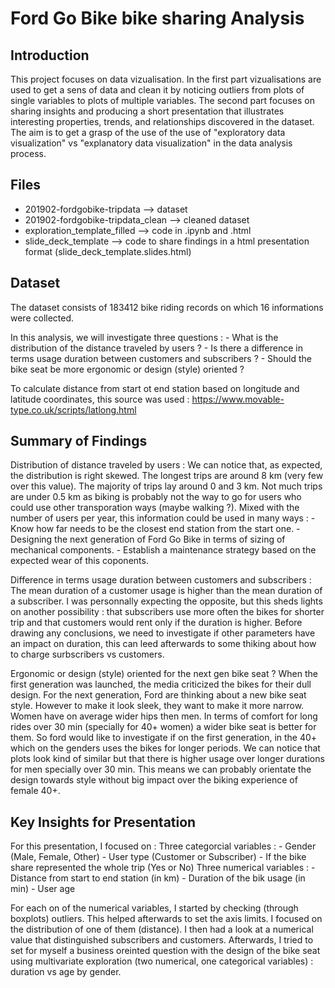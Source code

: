 # Ford Go Bike bike sharing Analysis

## Introduction

This project focuses on data vizualisation. In the first part vizualisations are used to get a sens of data and  clean it by noticing outliers from plots of single variables to plots of multiple variables. The second part focuses on sharing insights and producing a short presentation that illustrates interesting properties, trends, and relationships discovered in the dataset. The aim is to get a grasp of the use of the use of "exploratory data visualization" vs "explanatory data visualization" in the data analysis process.

## Files

- 201902-fordgobike-tripdata --> dataset
- 201902-fordgobike-tripdata_clean --> cleaned dataset
- exploration_template_filled --> code in .ipynb and .html
- slide_deck_template --> code to share findings in a html presentation format (slide_deck_template.slides.html)


## Dataset

The dataset consists of 183412 bike riding records on which 16 informations were collected.
    
In this analysis, we will investigate three questions :
    - What is the distribution of the distance traveled by users ?
    - Is there a difference in terms usage duration between customers and subscribers ?
    - Should the bike seat be more ergonomic or design (style) oriented ?
    
To calculate distance from start ot end station based on longitude and latitude coordinates, this source was used :
https://www.movable-type.co.uk/scripts/latlong.html


## Summary of Findings

Distribution of distance traveled by users :
    We can notice that, as expected, the distribution is right skewed. The longest trips are around 8 km (very few over this value). The majority of trips lay around 0 and 3 km. Not much trips are under 0.5 km as biking is probably not the way to go for users who could use other transporation ways (maybe walking ?). Mixed with the number of users per year, this information could be used in many ways :
    - Know how far needs to be the closest end station from the start one.
    - Designing the next generation of Ford Go Bike in terms of sizing of mechanical components.
    - Establish a maintenance strategy based on the expected wear of this coponents.

Difference in terms usage duration between customers and subscribers :
    The mean duration of a customer usage is higher than the mean duration of a subscriber. I was personnally expecting the opposite, but this sheds lights on another possibility : that subscribers use more often the bikes for shorter trip and that customers would rent only if the duration is higher. Before drawing any conclusions, we need to investigate if other parameters have an impact on duration, this can leed afterwards to some thiking about how to charge surbscribers vs customers.
    
Ergonomic or design (style) oriented for the next gen bike seat ?
    When the first generation was launched, the media criticized the bikes for their dull design. For the next generation, Ford are thinking about a new bike seat style. However to make it look sleek, they want to make it more narrow. Women have on average wider hips then men. In terms of comfort for long rides over 30 min (specially for 40+ women) a wider bike seat is better for them. So ford would like to investigate if on the first generation, in the 40+ which on the genders uses the bikes for longer periods.
    We can notice that plots look kind of similar but that there is higher usage over longer durations for men specially over 30 min. This means we can probably orientate the design towards style without big impact over the biking experience of female 40+.


## Key Insights for Presentation

For this presentation, I focused on :
Three categorcial variables :
    - Gender (Male, Female, Other)
    - User type (Customer or Subscriber)
    - If the bike share represented the whole trip (Yes or No)
Three numerical variables :
    - Distance from start to end station (in km)
    - Duration of the bik usage (in min)
    - User age
    
For each on of the numerical variables, I started by checking (through boxplots) outliers. This helped afterwards to set the axis limits.
I focused on the distribution of one of them (distance). I then had a look at a numerical value that distinguished subscribers and customers. Afterwards, I tried to set for myself a business oreinted question with the design of the bike seat using multivariate exploration (two numerical, one categorical variables) : duration vs age by gender.
